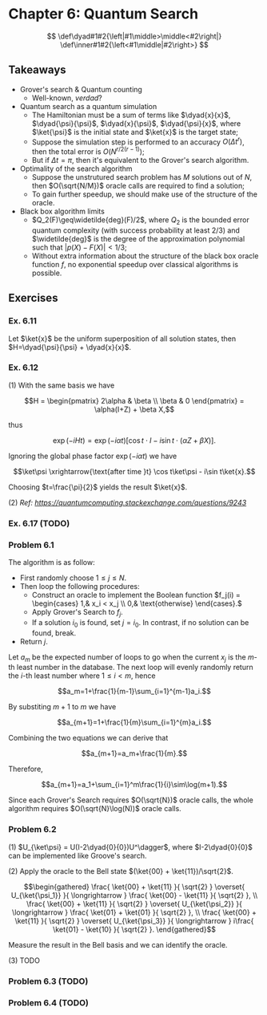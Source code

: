 # Chapter 6: Quantum Search

$$
\def\dyad#1#2{\left|#1\middle>\middle<#2\right|}
\def\inner#1#2{\left<#1\middle|#2\right>}
$$

## Takeaways

+ Grover's search & Quantum counting
    + Well-known, *verdad*?
+ Quantum search as a quantum simulation
    + The Hamiltonian must be a sum of terms like $\dyad{x}{x}$, $\dyad{\psi}{\psi}$, $\dyad{x}{\psi}$, $\dyad{\psi}{x}$, where $\ket{\psi}$ is the initial state and $\ket{x}$ is the target state;
    + Suppose the simulation step is performed to an accuracy $O(\Delta t^r)$, then the total error is $O(N^{r/2(r-1)})$;
    + But if $\Delta t = \pi$, then it's equivalent to the Grover's search algorithm.
+ Optimality of the search algorithm
    + Suppose the unstrutured search problem has $M$ solutions out of $N$, then $O(\sqrt{N/M})$ oracle calls are required to find a solution;
    + To gain further speedup, we should make use of the structure of the oracle.
+ Black box algorithm limits
    + $Q_2(F)\geq\widetilde{deg}(F)/2$, where $Q_2$ is the bounded error quantum complexity (with success probability at least 2/3) and $\widetilde{deg}$ is the degree of the approximation polynomial such that $|p(X)-F(X)|<1/3$;
    + Without extra information about the structure of the black box oracle function $f$, no exponential speedup over classical algorithms is possible.

## Exercises

### Ex. 6.11

Let $\ket{x}$ be the uniform superposition of all solution states, then $H=\dyad{\psi}{\psi} + \dyad{x}{x}$.

### Ex. 6.12

(1) With the same basis we have

$$H = \begin{pmatrix}
    2\alpha & \beta \\
    \beta & 0
\end{pmatrix} = \alpha(I+Z) + \beta X,$$

thus

$$\exp(-iHt) = \exp(-i\alpha t)[\cos t\cdot I-i\sin t\cdot(\alpha Z+\beta X)].$$

Ignoring the global phase factor $\exp(-i\alpha t)$ we have

$$\ket\psi \xrightarrow{\text{after time }t} \cos t\ket\psi - i\sin t\ket{x}.$$

Choosing $t=\frac{\pi}{2}$ yields the result $\ket{x}$.

(2) *Ref: https://quantumcomputing.stackexchange.com/questions/9243*

### Ex. 6.17 (TODO)

### Problem 6.1

The algorithm is as follow:

+ First randomly choose $1\le j\le N$.
+ Then loop the following procedures:
    + Construct an oracle to implement the Boolean function $f_j(i) = \begin{cases} 1,& x_i < x_j \\ 0,& \text{otherwise} \end{cases}.$
    + Apply Grover's Search to $f_j$.
    + If a solution $i_0$ is found, set $j=i_0$. In contrast, if no solution can be found, break.
+ Return $j$.

Let $a_m$ be the expected number of loops to go when the current $x_j$ is the $m$-th least number in the database.
The next loop will evenly randomly return the $i$-th least number where $1\le i<m$, hence

$$a_m=1+\frac{1}{m-1}\sum_{i=1}^{m-1}a_i.$$

By substiting $m+1$ to $m$ we have

$$a_{m+1}=1+\frac{1}{m}\sum_{i=1}^{m}a_i.$$

Combining the two equations we can derive that

$$a_{m+1}=a_m+\frac{1}{m}.$$

Therefore,

$$a_{m+1}=a_1+\sum_{i=1}^m\frac{1}{i}\sim\log(m+1).$$

Since each Grover's Search requires $O(\sqrt{N})$ oracle calls, the whole algorithm requires $O(\sqrt{N}\log(N))$ oracle calls.

### Problem 6.2

(1) $U_{\ket\psi} = U(I-2\dyad{0}{0})U^\dagger$, where $I-2\dyad{0}{0}$ can be implemented like Groove's search.

(2) Apply the oracle to the Bell state $(\ket{00} + \ket{11})/\sqrt{2}$.

$$\begin{gathered}
    \frac{
        \ket{00} + \ket{11}
    }{
        \sqrt{2}
    } \overset{
        U_{\ket{\psi_1}}
    }{
        \longrightarrow
    } \frac{
        \ket{00} - \ket{11}
    }{
        \sqrt{2}
    },
    \\
    \frac{
        \ket{00} + \ket{11}
    }{
        \sqrt{2}
    } \overset{
        U_{\ket{\psi_2}}
    }{
        \longrightarrow
    } \frac{
        \ket{01} + \ket{01}
    }{
        \sqrt{2}
    },
    \\
    \frac{
        \ket{00} + \ket{11}
    }{
        \sqrt{2}
    } \overset{
        U_{\ket{\psi_3}}
    }{
        \longrightarrow
    } i\frac{
        \ket{01} - \ket{10}
    }{
        \sqrt{2}
    }.
\end{gathered}$$

Measure the result in the Bell basis and we can identify the oracle.

(3) TODO

### Problem 6.3 (TODO)

### Problem 6.4 (TODO)
